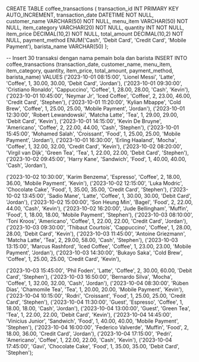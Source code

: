 CREATE TABLE coffee_transactions (
    transaction_id INT PRIMARY KEY AUTO_INCREMENT,
    transaction_date DATETIME NOT NULL,
    customer_name VARCHAR(50) NOT NULL,
    menu_item VARCHAR(50) NOT NULL,
    item_category VARCHAR(20) NOT NULL,
    quantity INT NOT NULL,
    item_price DECIMAL(10,2) NOT NULL,
    total_amount DECIMAL(10,2) NOT NULL,
    payment_method ENUM('Cash', 'Debit Card', 'Credit Card', 'Mobile Payment'),
    barista_name VARCHAR(50)
);

-- Insert 30 transaksi dengan nama pemain bola dan barista
INSERT INTO coffee_transactions (transaction_date, customer_name, menu_item, item_category, quantity, item_price, total_amount, payment_method, barista_name) VALUES
('2023-10-01 08:15:00', 'Lionel Messi', 'Latte', 'Coffee', 1, 30.00, 30.00, 'Debit Card', 'Jordan'),
('2023-10-01 09:30:00', 'Cristiano Ronaldo', 'Cappuccino', 'Coffee', 1, 28.00, 28.00, 'Cash', 'Kevin'),
('2023-10-01 10:45:00', 'Neymar Jr', 'Iced Coffee', 'Coffee', 2, 23.00, 46.00, 'Credit Card', 'Stephen'),
('2023-10-01 11:20:00', 'Kylian Mbappe', 'Cold Brew', 'Coffee', 1, 25.00, 25.00, 'Mobile Payment', 'Jordan'),
('2023-10-01 12:30:00', 'Robert Lewandowski', 'Matcha Latte', 'Tea', 1, 29.00, 29.00, 'Debit Card', 'Kevin'),
('2023-10-01 14:15:00', 'Kevin De Bruyne', 'Americano', 'Coffee', 2, 22.00, 44.00, 'Cash', 'Stephen'),
('2023-10-01 15:45:00', 'Mohamed Salah', 'Croissant', 'Food', 1, 25.00, 25.00, 'Mobile Payment', 'Jordan'),
('2023-10-01 16:30:00', 'Erling Haaland', 'Mocha', 'Coffee', 1, 32.00, 32.00, 'Credit Card', 'Kevin'),
('2023-10-02 08:20:00', 'Virgil van Dijk', 'Green Tea', 'Tea', 1, 22.00, 22.00, 'Debit Card', 'Stephen'),
('2023-10-02 09:45:00', 'Harry Kane', 'Sandwich', 'Food', 1, 40.00, 40.00, 'Cash', 'Jordan'),

('2023-10-02 10:30:00', 'Karim Benzema', 'Espresso', 'Coffee', 2, 18.00, 36.00, 'Mobile Payment', 'Kevin'),
('2023-10-02 12:15:00', 'Luka Modric', 'Chocolate Cake', 'Food', 1, 35.00, 35.00, 'Credit Card', 'Stephen'),
('2023-10-02 13:45:00', 'Sadio Mane', 'Latte', 'Coffee', 1, 30.00, 30.00, 'Debit Card', 'Jordan'),
('2023-10-02 15:00:00', 'Son Heung Min', 'Bagel', 'Food', 2, 22.00, 44.00, 'Cash', 'Kevin'),
('2023-10-02 16:20:00', 'Jude Bellingham', 'Muffin', 'Food', 1, 18.00, 18.00, 'Mobile Payment', 'Stephen'),
('2023-10-03 08:10:00', 'Toni Kroos', 'Americano', 'Coffee', 1, 22.00, 22.00, 'Credit Card', 'Jordan'),
('2023-10-03 09:30:00', 'Thibaut Courtois', 'Cappuccino', 'Coffee', 1, 28.00, 28.00, 'Debit Card', 'Kevin'),
('2023-10-03 11:45:00', 'Antoine Griezmann', 'Matcha Latte', 'Tea', 2, 29.00, 58.00, 'Cash', 'Stephen'),
('2023-10-03 13:15:00', 'Marcus Rashford', 'Iced Coffee', 'Coffee', 1, 23.00, 23.00, 'Mobile Payment', 'Jordan'),
('2023-10-03 14:30:00', 'Bukayo Saka', 'Cold Brew', 'Coffee', 1, 25.00, 25.00, 'Credit Card', 'Kevin'),

('2023-10-03 15:45:00', 'Phil Foden', 'Latte', 'Coffee', 2, 30.00, 60.00, 'Debit Card', 'Stephen'),
('2023-10-03 16:50:00', 'Bernardo Silva', 'Mocha', 'Coffee', 1, 32.00, 32.00, 'Cash', 'Jordan'),
('2023-10-04 08:30:00', 'Rúben Dias', 'Chamomile Tea', 'Tea', 1, 20.00, 20.00, 'Mobile Payment', 'Kevin'),
('2023-10-04 10:15:00', 'Rodri', 'Croissant', 'Food', 1, 25.00, 25.00, 'Credit Card', 'Stephen'),
('2023-10-04 11:30:00', 'Guest', 'Espresso', 'Coffee', 1, 18.00, 18.00, 'Cash', 'Jordan'),
('2023-10-04 13:00:00', 'Guest', 'Green Tea', 'Tea', 1, 22.00, 22.00, 'Debit Card', 'Kevin'),
('2023-10-04 14:45:00', 'Vinicius Junior', 'Sandwich', 'Food', 1, 40.00, 40.00, 'Mobile Payment', 'Stephen'),
('2023-10-04 16:00:00', 'Federico Valverde', 'Muffin', 'Food', 2, 18.00, 36.00, 'Credit Card', 'Jordan'),
('2023-10-04 17:15:00', 'Pedri', 'Americano', 'Coffee', 1, 22.00, 22.00, 'Cash', 'Kevin'),
('2023-10-04 17:45:00', 'Gavi', 'Chocolate Cake', 'Food', 1, 35.00, 35.00, 'Debit Card', 'Stephen');
